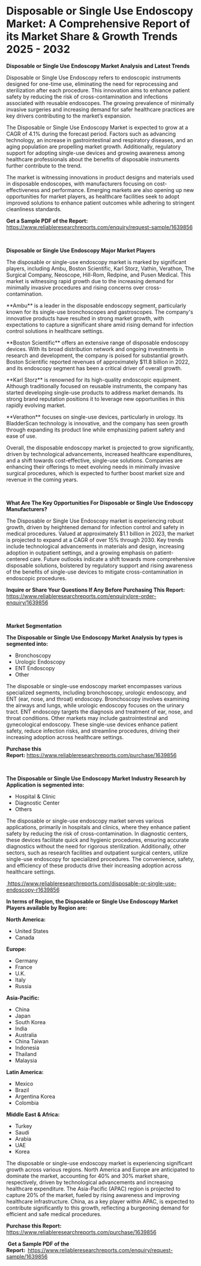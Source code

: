 <p><h1>Disposable or Single Use Endoscopy Market: A Comprehensive Report of its Market Share & Growth Trends 2025 - 2032</h1></p><p><strong>Disposable or Single Use Endoscopy Market Analysis and Latest Trends</strong></p>
<p><p>Disposable or Single Use Endoscopy refers to endoscopic instruments designed for one-time use, eliminating the need for reprocessing and sterilization after each procedure. This innovation aims to enhance patient safety by reducing the risk of cross-contamination and infections associated with reusable endoscopes. The growing prevalence of minimally invasive surgeries and increasing demand for safer healthcare practices are key drivers contributing to the market’s expansion.</p><p>The Disposable or Single Use Endoscopy Market is expected to grow at a CAGR of 4.1% during the forecast period. Factors such as advancing technology, an increase in gastrointestinal and respiratory diseases, and an aging population are propelling market growth. Additionally, regulatory support for adopting single-use devices and growing awareness among healthcare professionals about the benefits of disposable instruments further contribute to the trend. </p><p>The market is witnessing innovations in product designs and materials used in disposable endoscopes, with manufacturers focusing on cost-effectiveness and performance. Emerging markets are also opening up new opportunities for market players, as healthcare facilities seek to adopt improved solutions to enhance patient outcomes while adhering to stringent cleanliness standards.</p></p>
<p><strong>Get a Sample PDF of the Report:&nbsp;</strong> <a href="https://www.reliableresearchreports.com/enquiry/request-sample/1639856?utm_campaign=3108&utm_medium=2&utm_source=Github&utm_content=ia&utm_term=14042025&utm_id=disposable-or-single-use-endoscopy">https://www.reliableresearchreports.com/enquiry/request-sample/1639856</a></p>
<p>&nbsp;</p>
<p><strong>Disposable or Single Use Endoscopy Major Market Players</strong></p>
<p><p>The disposable or single-use endoscopy market is marked by significant players, including Ambu, Boston Scientific, Karl Storz, Vathin, Verathon, The Surgical Company, Neoscope, Hill-Rom, Redpine, and Pusen Medical. This market is witnessing rapid growth due to the increasing demand for minimally invasive procedures and rising concerns over cross-contamination.</p><p>**Ambu** is a leader in the disposable endoscopy segment, particularly known for its single-use bronchoscopes and gastroscopes. The company's innovative products have resulted in strong market growth, with expectations to capture a significant share amid rising demand for infection control solutions in healthcare settings.</p><p>**Boston Scientific** offers an extensive range of disposable endoscopy devices. With its broad distribution network and ongoing investments in research and development, the company is poised for substantial growth. Boston Scientific reported revenues of approximately $11.8 billion in 2022, and its endoscopy segment has been a critical driver of overall growth.</p><p>**Karl Storz** is renowned for its high-quality endoscopic equipment. Although traditionally focused on reusable instruments, the company has started developing single-use products to address market demands. Its strong brand reputation positions it to leverage new opportunities in this rapidly evolving market.</p><p>**Verathon** focuses on single-use devices, particularly in urology. Its BladderScan technology is innovative, and the company has seen growth through expanding its product line while emphasizing patient safety and ease of use.</p><p>Overall, the disposable endoscopy market is projected to grow significantly, driven by technological advancements, increased healthcare expenditures, and a shift towards cost-effective, single-use solutions. Companies are enhancing their offerings to meet evolving needs in minimally invasive surgical procedures, which is expected to further boost market size and revenue in the coming years.</p></p>
<p>&nbsp;</p>
<p><strong>What Are The Key Opportunities For Disposable or Single Use Endoscopy Manufacturers?</strong></p>
<p><p>The Disposable or Single Use Endoscopy market is experiencing robust growth, driven by heightened demand for infection control and safety in medical procedures. Valued at approximately $1.1 billion in 2023, the market is projected to expand at a CAGR of over 15% through 2030. Key trends include technological advancements in materials and design, increasing adoption in outpatient settings, and a growing emphasis on patient-centered care. Future outlooks indicate a shift towards more comprehensive disposable solutions, bolstered by regulatory support and rising awareness of the benefits of single-use devices to mitigate cross-contamination in endoscopic procedures.</p></p>
<p><strong>Inquire or Share Your Questions If Any Before Purchasing This Report:</strong> <a href="https://www.reliableresearchreports.com/enquiry/pre-order-enquiry/1639856?utm_campaign=3108&utm_medium=2&utm_source=Github&utm_content=ia&utm_term=14042025&utm_id=disposable-or-single-use-endoscopy">https://www.reliableresearchreports.com/enquiry/pre-order-enquiry/1639856</a></p>
<p>&nbsp;</p>
<p><strong>Market Segmentation</strong></p>
<p><strong>The Disposable or Single Use Endoscopy Market Analysis by types is segmented into:</strong></p>
<p><ul><li>Bronchoscopy</li><li>Urologic Endoscopy</li><li>ENT Endoscopy</li><li>Other</li></ul></p>
<p><p>The disposable or single-use endoscopy market encompasses various specialized segments, including bronchoscopy, urologic endoscopy, and ENT (ear, nose, and throat) endoscopy. Bronchoscopy involves examining the airways and lungs, while urologic endoscopy focuses on the urinary tract. ENT endoscopy targets the diagnosis and treatment of ear, nose, and throat conditions. Other markets may include gastrointestinal and gynecological endoscopy. These single-use devices enhance patient safety, reduce infection risks, and streamline procedures, driving their increasing adoption across healthcare settings.</p></p>
<p><strong>Purchase this Report:&nbsp;</strong><a href="https://www.reliableresearchreports.com/purchase/1639856?utm_campaign=3108&utm_medium=2&utm_source=Github&utm_content=ia&utm_term=14042025&utm_id=disposable-or-single-use-endoscopy">https://www.reliableresearchreports.com/purchase/1639856</a></p>
<p>&nbsp;</p>
<p><strong>The Disposable or Single Use Endoscopy Market Industry Research by Application is segmented into:</strong></p>
<p><ul><li>Hospital & Clinic</li><li>Diagnostic Center</li><li>Others</li></ul></p>
<p><p>The disposable or single-use endoscopy market serves various applications, primarily in hospitals and clinics, where they enhance patient safety by reducing the risk of cross-contamination. In diagnostic centers, these devices facilitate quick and hygienic procedures, ensuring accurate diagnostics without the need for rigorous sterilization. Additionally, other sectors, such as research facilities and outpatient surgical centers, utilize single-use endoscopy for specialized procedures. The convenience, safety, and efficiency of these products drive their increasing adoption across healthcare settings.</p></p>
<p><a href="https://www.reliableresearchreports.com/disposable-or-single-use-endoscopy-r1639856?utm_campaign=3108&utm_medium=2&utm_source=Github&utm_content=ia&utm_term=14042025&utm_id=disposable-or-single-use-endoscopy">&nbsp;https://www.reliableresearchreports.com/disposable-or-single-use-endoscopy-r1639856</a></p>
<p><strong>In terms of Region, the Disposable or Single Use Endoscopy Market Players available by Region are:</strong></p>
<p>
    <p> <strong> North America: </strong>
        <ul>
            <li>United States</li>
            <li>Canada</li>
        </ul>
        </p> 
    <p> <strong> Europe: </strong>
        <ul>
            <li>Germany</li>
            <li>France</li>
            <li>U.K.</li>
            <li>Italy</li>
            <li>Russia</li>
        </ul>
        </p> 
    <p> <strong> Asia-Pacific: </strong>
        <ul>
            <li>China</li>
            <li>Japan</li>
            <li>South Korea</li>
            <li>India</li>
            <li>Australia</li>
            <li>China Taiwan</li>
            <li>Indonesia</li>
            <li>Thailand</li>
            <li>Malaysia</li>
        </ul>
        </p> 
    <p> <strong> Latin America: </strong>
        <ul>
            <li>Mexico</li>
            <li>Brazil</li>
            <li>Argentina Korea</li>
            <li>Colombia</li>
        </ul>
        </p> 
    <p> <strong> Middle East & Africa: </strong>
        <ul>
            <li>Turkey</li>
            <li>Saudi</li>
            <li>Arabia</li>
            <li>UAE</li>
            <li>Korea</li>
        </ul>
    </p>
    </p>
<p><p>The disposable or single-use endoscopy market is experiencing significant growth across various regions. North America and Europe are anticipated to dominate the market, accounting for 40% and 30% market share, respectively, driven by technological advancements and increasing healthcare expenditure. The Asia-Pacific (APAC) region is projected to capture 20% of the market, fueled by rising awareness and improving healthcare infrastructure. China, as a key player within APAC, is expected to contribute significantly to this growth, reflecting a burgeoning demand for efficient and safe medical procedures.</p></p>
<p><strong>Purchase this Report: </strong><a href="https://www.reliableresearchreports.com/purchase/1639856?utm_campaign=3108&utm_medium=2&utm_source=Github&utm_content=ia&utm_term=14042025&utm_id=disposable-or-single-use-endoscopy">https://www.reliableresearchreports.com/purchase/1639856</a></p>
<p>&nbsp;<strong>Get a Sample PDF of the Report:&nbsp;&nbsp;</strong><a href="https://www.reliableresearchreports.com/enquiry/request-sample/1639856?utm_campaign=3108&utm_medium=2&utm_source=Github&utm_content=ia&utm_term=14042025&utm_id=disposable-or-single-use-endoscopy">https://www.reliableresearchreports.com/enquiry/request-sample/1639856</a></p>
<p><strong></strong></p>
<p><p></p><p></p><p></p></p>
